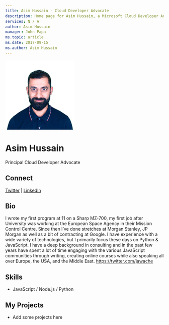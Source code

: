 ```yaml
---
title: Asim Hussain - Cloud Developer Advocate
description: Home page for Asim Hussain, a Microsoft Cloud Developer Advocate
services: N / A
author: Asim Hussain
manager: John Papa
ms.topic: article
ms.date: 2017-09-15
ms.author: Asim Hussain
---
```


![Image of Asim Hussain](media/profiles/asim-hussain.png)

# Asim Hussain

Principal Cloud Developer Advocate

## Connect
[Twitter](https://twitter.com/jawache) | [LinkedIn](https://linkedin.com/in/jawache)

## Bio

I wrote my first program at 11 on a Sharp MZ-700, my first job after University was working at the European Space Agency in their Mission Control Centre. Since then I’ve done stretches at Morgan Stanley, JP Morgan as well as a bit of contracting at Google.
I have experience with a wide variety of technologies, but I primarily focus these days on Python & JavaScript. I have a deep background in consulting and in the past few years have spent a lot of time engaging with the various JavaScript communities through writing, creating online courses while also speaking all over Europe, the USA, and the Middle East.
https://twitter.com/jawache

## Skills

* JavaScript / Node.js / Python


## My Projects

* Add some projects here
